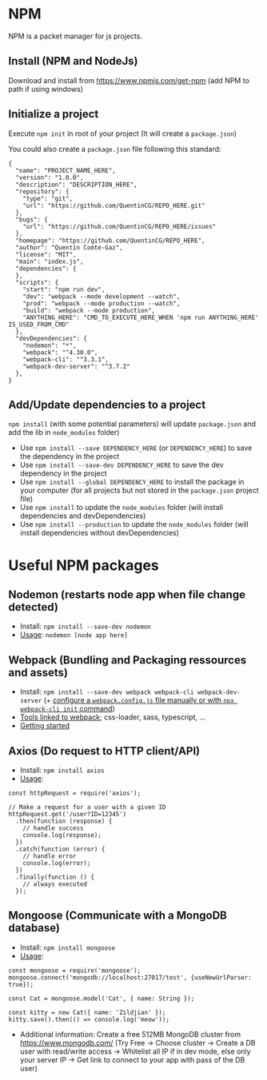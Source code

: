 # NPM

NPM is a packet manager for js projects.

## Install (NPM and NodeJs)

Download and install from https://www.npmjs.com/get-npm (add NPM to path if using windows)

## Initialize a project

Execute `npm init` in root of your project (It will create a `package.json`)

You could also create a `package.json` file following this standard:
```
{
  "name": "PROJECT_NAME_HERE",
  "version": "1.0.0",
  "description": "DESCRIPTION_HERE",
  "repository": {
    "type": "git",
    "url": "https://github.com/QuentinCG/REPO_HERE.git"
  },
  "bugs": {
    "url": "https://github.com/QuentinCG/REPO_HERE/issues"
  },
  "homepage": "https://github.com/QuentinCG/REPO_HERE",
  "author": "Quentin Comte-Gaz",
  "license": "MIT",
  "main": "index.js",
  "dependencies": {
  },
  "scripts": {
    "start": "npm run dev",
    "dev": "webpack --mode development --watch",
    "prod": "webpack --mode production --watch",
    "build": "webpack --mode production",
    "ANYTHING_HERE": "CMD_TO_EXECUTE_HERE_WHEN 'npm run ANYTHING_HERE' IS_USED_FROM_CMD"
  },
  "devDependencies": {
    "nodemon": "*",
    "webpack": "^4.30.0",
    "webpack-cli": "^3.3.1",
    "webpack-dev-server": "^3.7.2"
  },
}
```

## Add/Update dependencies to a project

`npm install` (with some potential parameters) will update `package.json` and add the lib in `node_modules` folder)

- Use `npm install --save DEPENDENCY_HERE` (or `DEPENDENCY_HERE`) to save the dependency in the project
- Use `npm install --save-dev DEPENDENCY_HERE` to save the dev dependency in the project
- Use `npm install --global DEPENDENCY_HERE` to install the package in your computer (for all projects but not stored in the `package.json` project file)
- Use `npm install` to update the `node_modules` folder (will install dependencies and devDependencies)
- Use `npm install --production` to update the `node_modules` folder (will install dependencies without devDependencies)


# Useful NPM packages

## Nodemon (restarts node app when file change detected)

- Install: `npm install --save-dev nodemon`
- <a target="_blank" href="https://github.com/remy/nodemon#usage">Usage</a>: `nodemon [node app here]`

## Webpack (Bundling and Packaging ressources and assets)

- Install: `npm install --save-dev webpack webpack-cli webpack-dev-server` (+ <a target="_blank" href="https://webpack.js.org/configuration/">configure a `webpack.config.js` file manually or with `npx webpack-cli init` command</a>)
- <a target="_blank" href="https://www.npmjs.com/package/webpack">Tools linked to webpack</a>; css-loader, sass, typescript, ...
- <a target="_blank" href="https://webpack.js.org/guides/getting-started/">Getting started</a>

## Axios (Do request to HTTP client/API)

- Install: `npm install axios`
- <a target="_blank" href="https://github.com/axios/axios#example">Usage</a>:
```
const httpRequest = require('axios');
 
// Make a request for a user with a given ID
httpRequest.get('/user?ID=12345')
  .then(function (response) {
    // handle success
    console.log(response);
  })
  .catch(function (error) {
    // handle error
    console.log(error);
  })
  .finally(function () {
    // always executed
  });
```

## Mongoose (Communicate with a MongoDB database)

- Install: `npm install mongoose`
- <a target="_blank" href="https://mongoosejs.com/docs/index.html">Usage</a>:
```
const mongoose = require('mongoose');
mongoose.connect('mongodb://localhost:27017/test', {useNewUrlParser: true});

const Cat = mongoose.model('Cat', { name: String });

const kitty = new Cat({ name: 'Zildjian' });
kitty.save().then(() => console.log('meow'));
```
- Additional information: Create a free 512MB MongoDB cluster from https://www.mongodb.com/ (Try Free -> Choose cluster -> Create a DB user with read/write access -> Whitelist all IP if in dev mode, else only your server IP -> Get link to connect to your app with pass of the DB user)
